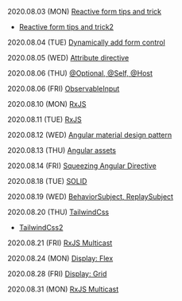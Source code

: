 2020.08.03 (MON) [Reactive form tips and trick](https://netbasal.com/angular-reactive-forms-tips-and-tricks-bb0c85400b5)
- [Reactive form tips and trick2](https://netbasal.com/show-form-errors-on-submit-in-angular-a6a10cd3e04b)

2020.08.04 (TUE) [Dynamically add form control](https://netbasal.com/three-ways-to-dynamically-alter-your-form-validation-in-angular-e5fd15f1e946)

2020.08.05 (WED) [Attribute directive](https://netbasal.com/attribute-directives-angular-forms-b40503643089)

2020.08.06 (THU) [@Optional, @Self, @Host](https://medium.com/frontend-coach/self-or-optional-host-the-visual-guide-to-angular-di-decorators-73fbbb5c8658)

2020.08.06 (FRI) [ObservableInput](https://medium.com/javascript-everyday/rxjs-observableinput-dbc9c7035adc)

2020.08.10 (MON) [RxJS](https://www.youtube.com/watch?v=ne10eqLvbaw&list=PLlSZlNj22M7Q1B2-FNN3VDilJfLUGlmL4&index=4)

2020.08.11 (TUE) [RxJS](https://www.youtube.com/watch?v=ne10eqLvbaw&list=PLlSZlNj22M7Q1B2-FNN3VDilJfLUGlmL4&index=7)

2020.08.12 (WED) [Angular material design pattern](https://levelup.gitconnected.com/learn-angular-component-design-patterns-from-material-components-58f8d072854a)

2020.08.13 (THU) [Angular assets](https://medium.com/dev-genius/the-best-way-to-reuse-angular-assets-across-multiple-projects-2b5d6ccae65a)

2020.08.14 (FRI) [Squeezing Angular Directive](https://medium.com/angular-in-depth/squeezing-angular-directives-8ab7b1e4e3ba)

2020.08.18 (TUE) [SOLID](https://medium.com/backticks-tildes/the-s-o-l-i-d-principles-in-pictures-b34ce2f1e898https://victorydntmd.tistory.com/291)

2020.08.19 (WED) [BehaviorSubject, ReplaySubject](https://medium.com/javascript-everyday/behaviorsubject-vs-replaysubject-1-beware-of-edge-cases-b361153d9ccf)

2020.08.20 (THU) [TailwindCss](https://trungk18.com/experience/configure-tailwind-css-with-angular/) 
- [TailwindCss2](https://medium.com/@jacobneterer/angular-and-tailwindcss-2388fb6e0bab)

2020.08.21 (FRI) [RxJS Multicast](https://netbasal.com/understanding-rxjs-multicast-operators-77b3f60af0a2)

2020.08.24 (MON) [Display: Flex](https://developer.mozilla.org/ko/docs/Web/CSS/CSS_Flexible_Box_Layout/Flexbox%EC%9D%98_%EA%B8%B0%EB%B3%B8_%EA%B0%9C%EB%85%90)

2020.08.28 (FRI) [Display: Grid](https://heropy.blog/2019/08/17/css-grid/)

2020.08.31 (MON) [RxJS Multicast](https://netbasal.com/understanding-rxjs-multicast-operators-77b3f60af0a2)


